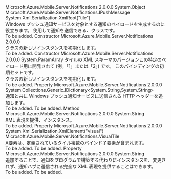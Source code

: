 <Type Name="WindowsPushMessage" FullName="Microsoft.Azure.Mobile.Server.WindowsPushMessage">
  <TypeSignature Language="C#" Value="public class WindowsPushMessage : Microsoft.Azure.Mobile.Server.Notifications.IPushMessage" />
  <TypeSignature Language="ILAsm" Value=".class public auto ansi beforefieldinit WindowsPushMessage extends System.Object implements class Microsoft.Azure.Mobile.Server.Notifications.IPushMessage" />
  <TypeSignature Language="DocId" Value="T:Microsoft.Azure.Mobile.Server.WindowsPushMessage" />
  <TypeSignature Language="VB.NET" Value="Public Class WindowsPushMessage&#xA;Implements IPushMessage" />
  <TypeSignature Language="F#" Value="type WindowsPushMessage = class&#xA;    interface IPushMessage" />
  <AssemblyInfo>
    <AssemblyName>Microsoft.Azure.Mobile.Server.Notifications</AssemblyName>
    <AssemblyVersion>2.0.0.0</AssemblyVersion>
  </AssemblyInfo>
  <Base>
    <BaseTypeName>System.Object</BaseTypeName>
  </Base>
  <Interfaces>
    <Interface>
      <InterfaceName>Microsoft.Azure.Mobile.Server.Notifications.IPushMessage</InterfaceName>
    </Interface>
  </Interfaces>
  <Attributes>
    <Attribute>
      <AttributeName>System.Xml.Serialization.XmlRoot("tile")</AttributeName>
    </Attribute>
  </Attributes>
  <Docs>
    <summary>
            <see cref="T:Microsoft.Azure.Mobile.Server.WindowsPushMessage" /> Windows プッシュ通知サービスを対象とする通知のペイロードを生成するのに役立ちます。 使用して通知を送信できる、<see cref="T:Microsoft.Azure.Mobile.Server.Notifications.PushClient" />クラスです。
            </summary>
    <remarks>To be added.</remarks>
  </Docs>
  <Members>
    <Member MemberName=".ctor">
      <MemberSignature Language="C#" Value="public WindowsPushMessage ();" />
      <MemberSignature Language="ILAsm" Value=".method public hidebysig specialname rtspecialname instance void .ctor() cil managed" />
      <MemberSignature Language="DocId" Value="M:Microsoft.Azure.Mobile.Server.WindowsPushMessage.#ctor" />
      <MemberSignature Language="VB.NET" Value="Public Sub New ()" />
      <MemberType>Constructor</MemberType>
      <AssemblyInfo>
        <AssemblyName>Microsoft.Azure.Mobile.Server.Notifications</AssemblyName>
        <AssemblyVersion>2.0.0.0</AssemblyVersion>
      </AssemblyInfo>
      <Parameters />
      <Docs>
        <summary>
            <see cref="T:Microsoft.Azure.Mobile.Server.WindowsPushMessage" /> クラスの新しいインスタンスを初期化します。
            </summary>
        <remarks>To be added.</remarks>
      </Docs>
    </Member>
    <Member MemberName=".ctor">
      <MemberSignature Language="C#" Value="public WindowsPushMessage (int version, params Microsoft.Azure.Mobile.Server.TileBinding[] bindings);" />
      <MemberSignature Language="ILAsm" Value=".method public hidebysig specialname rtspecialname instance void .ctor(int32 version, class Microsoft.Azure.Mobile.Server.TileBinding[] bindings) cil managed" />
      <MemberSignature Language="DocId" Value="M:Microsoft.Azure.Mobile.Server.WindowsPushMessage.#ctor(System.Int32,Microsoft.Azure.Mobile.Server.TileBinding[])" />
      <MemberSignature Language="VB.NET" Value="Public Sub New (version As Integer, ParamArray bindings As TileBinding())" />
      <MemberSignature Language="F#" Value="new Microsoft.Azure.Mobile.Server.WindowsPushMessage : int * Microsoft.Azure.Mobile.Server.TileBinding[] -&gt; Microsoft.Azure.Mobile.Server.WindowsPushMessage" Usage="new Microsoft.Azure.Mobile.Server.WindowsPushMessage (version, bindings)" />
      <MemberType>Constructor</MemberType>
      <AssemblyInfo>
        <AssemblyName>Microsoft.Azure.Mobile.Server.Notifications</AssemblyName>
        <AssemblyVersion>2.0.0.0</AssemblyVersion>
      </AssemblyInfo>
      <Parameters>
        <Parameter Name="version" Type="System.Int32" />
        <Parameter Name="bindings" Type="Microsoft.Azure.Mobile.Server.TileBinding[]">
          <Attributes>
            <Attribute>
              <AttributeName>System.ParamArray</AttributeName>
            </Attribute>
          </Attributes>
        </Parameter>
      </Parameters>
      <Docs>
        <param name="version">タイルの XML スキーマのバージョンこの特定のペイロード用に開発されて (例。「1」または「2」) です。</param>
        <param name="bindings">このバインディングの初期セット<see cref="T:Microsoft.Azure.Mobile.Server.WindowsPushMessage" />です。</param>
        <summary>
            <see cref="T:Microsoft.Azure.Mobile.Server.WindowsPushMessage" /> クラスの新しいインスタンスを初期化します。
            </summary>
        <remarks>To be added.</remarks>
      </Docs>
    </Member>
    <Member MemberName="Headers">
      <MemberSignature Language="C#" Value="public System.Collections.Generic.IDictionary&lt;string,string&gt; Headers { get; }" />
      <MemberSignature Language="ILAsm" Value=".property instance class System.Collections.Generic.IDictionary`2&lt;string, string&gt; Headers" />
      <MemberSignature Language="DocId" Value="P:Microsoft.Azure.Mobile.Server.WindowsPushMessage.Headers" />
      <MemberSignature Language="VB.NET" Value="Public ReadOnly Property Headers As IDictionary(Of String, String)" />
      <MemberSignature Language="F#" Value="member this.Headers : System.Collections.Generic.IDictionary&lt;string, string&gt;" Usage="Microsoft.Azure.Mobile.Server.WindowsPushMessage.Headers" />
      <MemberType>Property</MemberType>
      <AssemblyInfo>
        <AssemblyName>Microsoft.Azure.Mobile.Server.Notifications</AssemblyName>
        <AssemblyVersion>2.0.0.0</AssemblyVersion>
      </AssemblyInfo>
      <ReturnValue>
        <ReturnType>System.Collections.Generic.IDictionary&lt;System.String,System.String&gt;</ReturnType>
      </ReturnValue>
      <Docs>
        <summary>
            通知と共に Windows プッシュ通知サービスに送信される HTTP ヘッダーを追加します。
            </summary>
        <value>To be added.</value>
        <remarks>To be added.</remarks>
      </Docs>
    </Member>
    <Member MemberName="ToString">
      <MemberSignature Language="C#" Value="public override string ToString ();" />
      <MemberSignature Language="ILAsm" Value=".method public hidebysig virtual instance string ToString() cil managed" />
      <MemberSignature Language="DocId" Value="M:Microsoft.Azure.Mobile.Server.WindowsPushMessage.ToString" />
      <MemberSignature Language="VB.NET" Value="Public Overrides Function ToString () As String" />
      <MemberSignature Language="F#" Value="override this.ToString : unit -&gt; string" Usage="windowsPushMessage.ToString " />
      <MemberType>Method</MemberType>
      <AssemblyInfo>
        <AssemblyName>Microsoft.Azure.Mobile.Server.Notifications</AssemblyName>
        <AssemblyVersion>2.0.0.0</AssemblyVersion>
      </AssemblyInfo>
      <ReturnValue>
        <ReturnType>System.String</ReturnType>
      </ReturnValue>
      <Parameters />
      <Docs>
        <summary>
            XML 表現を提供、<see cref="T:Microsoft.Azure.Mobile.Server.WindowsPushMessage" />インスタンス。
            </summary>
        <returns />
        <remarks>To be added.</remarks>
      </Docs>
    </Member>
    <Member MemberName="Visual">
      <MemberSignature Language="C#" Value="public Microsoft.Azure.Mobile.Server.Notifications.VisualTile Visual { get; set; }" />
      <MemberSignature Language="ILAsm" Value=".property instance class Microsoft.Azure.Mobile.Server.Notifications.VisualTile Visual" />
      <MemberSignature Language="DocId" Value="P:Microsoft.Azure.Mobile.Server.WindowsPushMessage.Visual" />
      <MemberSignature Language="VB.NET" Value="Public Property Visual As VisualTile" />
      <MemberSignature Language="F#" Value="member this.Visual : Microsoft.Azure.Mobile.Server.Notifications.VisualTile with get, set" Usage="Microsoft.Azure.Mobile.Server.WindowsPushMessage.Visual" />
      <MemberType>Property</MemberType>
      <AssemblyInfo>
        <AssemblyName>Microsoft.Azure.Mobile.Server.Notifications</AssemblyName>
        <AssemblyVersion>2.0.0.0</AssemblyVersion>
      </AssemblyInfo>
      <Attributes>
        <Attribute>
          <AttributeName>System.Xml.Serialization.XmlElement("visual")</AttributeName>
        </Attribute>
      </Attributes>
      <ReturnValue>
        <ReturnType>Microsoft.Azure.Mobile.Server.Notifications.VisualTile</ReturnType>
      </ReturnValue>
      <Docs>
        <summary>
            A<see cref="T:Microsoft.Azure.Mobile.Server.Notifications.VisualTile" />要素は、定義されているタイル複数のバインド子要素が含まれます。
            </summary>
        <value>To be added.</value>
        <remarks>To be added.</remarks>
      </Docs>
    </Member>
    <Member MemberName="XmlPayload">
      <MemberSignature Language="C#" Value="public string XmlPayload { get; set; }" />
      <MemberSignature Language="ILAsm" Value=".property instance string XmlPayload" />
      <MemberSignature Language="DocId" Value="P:Microsoft.Azure.Mobile.Server.WindowsPushMessage.XmlPayload" />
      <MemberSignature Language="VB.NET" Value="Public Property XmlPayload As String" />
      <MemberSignature Language="F#" Value="member this.XmlPayload : string with get, set" Usage="Microsoft.Azure.Mobile.Server.WindowsPushMessage.XmlPayload" />
      <MemberType>Property</MemberType>
      <AssemblyInfo>
        <AssemblyName>Microsoft.Azure.Mobile.Server.Notifications</AssemblyName>
        <AssemblyVersion>2.0.0.0</AssemblyVersion>
      </AssemblyInfo>
      <ReturnValue>
        <ReturnType>System.String</ReturnType>
      </ReturnValue>
      <Docs>
        <summary>
            追加することで、通知をプログラムで構築する代わりに<see cref="T:Microsoft.Azure.Mobile.Server.TileBinding" />インスタンスを<see cref="T:Microsoft.Azure.Mobile.Server.WindowsPushMessage" />、変更されず、通知ハブに送信される完全な XML 表現を提供することはできます。
            </summary>
        <value>To be added.</value>
        <remarks>To be added.</remarks>
      </Docs>
    </Member>
  </Members>
</Type>